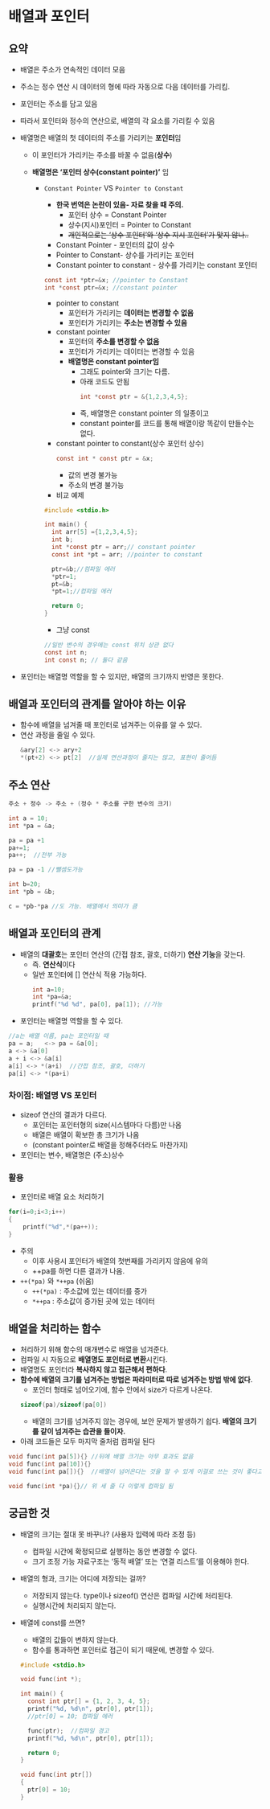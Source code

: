 # 배열과 포인터
## 요약

- 배열은 주소가 연속적인 데이터 모음
- 주소는 정수 연산 시 데이터의 형에 따라 자동으로 다음 데이터를 가리킴.
- 포인터는 주소를 담고 있음
- 따라서 포인터와 정수의 연산으로, 배열의 각 요소를 가리킬 수 있음
- 배열명은 배열의 첫 데이터의 주소를 가리키는 **포인터**임

  - 이 포인터가 가리키는 주소를 바꿀 수 없음(**상수**)
  - **배열명은 ‘포인터 상수(constant pointer)’** 임

    - `Constant Pointer` VS `Pointer to Constant`

      - **한국 번역은 논란이 있음- 자료 찾을 때 주의.**
        - 포인터 상수 = Constant Pointer
        - 상수(지시)포인터 = Pointer to Constant
        - ~~개인적으로는 ‘상수 포인터’와 ‘상수 지시 포인터’가 맞지 않나..~~
      - Constant Pointer - 포인터의 값이 상수
      - Pointer to Constant- 상수를 가리키는 포인터
      - Constant pointer to constant - 상수를 가리키는 constant 포인터

      ```c
      const int *ptr=&x; //pointer to Constant
      int *const ptr=&x; //constant pointer
      ```

      - pointer to constant
        - 포인터가 가리키는 **데이터는 변경할 수 없음**
        - 포인터가 가리키는 **주소는 변경할 수 있음**
      - constant pointer
        - 포인터의 **주소를 변경할 수 없음**
        - 포인터가 가리키는 데이터는 변경할 수 있음
        - **배열명은 constant pointer임**
          - 그래도 pointer와 크기는 다름.
          - 아래 코드도 안됨
            ```c
            int *const ptr = &{1,2,3,4,5};
            ```
          - 즉, 배열명은 constant pointer 의 일종이고
          - constant pointer를 코드를 통해 배열이랑 똑같이 만들수는 없다.
      - constant pointer to constant(상수 포인터 상수)
        ```c
        const int * const ptr = &x;
        ```
        - 값의 변경 불가능
        - 주소의 변경 불가능
      - 비교 예제

      ```c
      #include <stdio.h>

      int main() {
        int arr[5] ={1,2,3,4,5};
        int b;
        int *const ptr = arr;// constant pointer
        const int *pt = arr; //pointer to constant

        ptr=&b;//컴파일 에러
        *ptr=1;
        pt=&b;
        *pt=1;//컴파일 에러

        return 0;
      }
      ```

      - 그냥 const

      ```c
      //일반 변수의 경우에는 const 위치 상관 없다
      const int n;
      int const n; // 둘다 같음
      ```

- 포인터는 배열명 역할을 할 수 있지만, 배열의 크기까지 반영은 못한다.

## 배열과 포인터의 관계를 알아야 하는 이유

- 함수에 배열을 넘겨줄 때 포인터로 넘겨주는 이유를 알 수 있다.
- 연산 과정을 줄일 수 있다.
  ```c
  &ary[2] <-> ary+2
  *(pt+2) <-> pt[2]  //실제 연산과정이 줄지는 않고, 표현이 줄어듬
  ```

## 주소 연산

```c
주소 + 정수 -> 주소 + (정수 * 주소를 구한 변수의 크기)

int a = 10;
int *pa = &a;

pa = pa +1
pa+=1;
pa++;  //전부 가능

pa = pa -1 //뺄셈도가능

int b=20;
int *pb = &b;

c = *pb-*pa //도 가능. 배열에서 의미가 큼
```

## 배열과 포인터의 관계

- 배열의 **대괄호**는 포인터 연산의 (간접 참조, 괄호, 더하기) **연산 기능**을 갖는다.
  - 즉. **연산식**이다
  - 일반 포인터에 [] 연산식 적용 가능하다.
    ```c
    int a=10;
    int *pa=&a;
    printf("%d %d", pa[0], pa[1]); //가능
    ```
- 포인터는 배열명 역할을 할 수 있다.

```c
//a는 배열 이름, pa는 포인터일 때
pa = a;   <-> pa = &a[0];
a <-> &a[0]
a + i <-> &a[i]
a[i] <-> *(a+i)  //간접 참조, 괄호, 더하기
pa[i] <-> *(pa+i)
```

### **차이점:** **배열명 VS 포인터**

- sizeof 연산의 결과가 다르다.
  - 포인터는 포인터형의 size(시스템마다 다름)만 나옴
  - 배열은 배열이 확보한 총 크기가 나옴
  - (constant pointer로 배열을 정해주더라도 마찬가지)
- 포인터는 변수, 배열명은 (주소)상수

### 활용

- 포인터로 배열 요소 처리하기

```c
for(i=0;i<3;i++)
{
	printf("%d",*(pa++));
}
```

- 주의
  - 이후 사용시 포인터가 배열의 첫번째를 가리키지 않음에 유의
  - ++pa를 하면 다른 결과가 나옴.
- `++(*pa)` 와 `*++pa` (쉬움)
  - `++(*pa)` : 주소값에 있는 데이터를 증가
  - `*++pa` : 주소값이 증가된 곳에 있는 데이터

## 배열을 처리하는 함수

- 처리하기 위해 함수의 매개변수로 배열을 넘겨준다.
- 컴파일 시 자동으로 **배열명도 포인터로 변환**시킨다.
- 배열명도 포인터라 **복사하지 않고 접근해서 편하다**.
- **함수에 배열의 크기를 넘겨주는 방법은 파라미터로 따로 넘겨주는 방법 밖에 없다**.
  - 포인터 형태로 넘어오기에, 함수 안에서 size가 다르게 나온다.
  ```c
  sizeof(pa)/sizeof(pa[0])
  ```
  - 배열의 크기를 넘겨주지 않는 경우에, 보안 문제가 발생하기 쉽다. **배열의 크기를 같이 넘겨주는 습관을 들이자.**
- 아래 코드들은 모두 마지막 줄처럼 컴파일 된다

```c
void func(int pa[5]){} //뒤에 배열 크기는 아무 효과도 없음
void func(int pa[10]){}
void func(int pa[]){}  //배열이 넘어온다는 것을 알 수 있게 이걸로 쓰는 것이 좋다고 함.

void func(int *pa){}// 위 세 줄 다 이렇게 컴파일 됨
```

## 궁금한 것

- 배열의 크기는 절대 못 바꾸나? (사용자 입력에 따라 조정 등)
  - 컴파일 시간에 확정되므로 실행하는 동안 변경할 수 없다.
  - 크기 조정 가능 자료구조는 ‘동적 배열’ 또는 ‘연결 리스트’를 이용해야 한다.
- 배열의 형과, 크기는 어디에 저장되는 걸까?
  - 저장되지 않는다. type이나 sizeof() 연산은 컴파일 시간에 처리된다.
  - 실행시간에 처리되지 않는다.
- 배열에 const를 쓰면?

  - 배열의 값들이 변하지 않는다.
  - 함수를 통과하면 포인터로 접근이 되기 때문에, 변경할 수 있다.

  ```c
  #include <stdio.h>

  void func(int *);

  int main() {
    const int ptr[] = {1, 2, 3, 4, 5};
    printf("%d, %d\n", ptr[0], ptr[1]);
    //ptr[0] = 10; 컴파일 에러

    func(ptr);  //컴파일 경고
    printf("%d, %d\n", ptr[0], ptr[1]);

    return 0;
  }

  void func(int ptr[])
  {
    ptr[0] = 10;
  }
  ```
